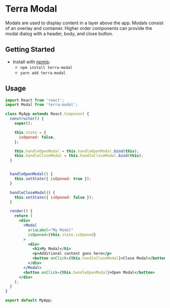 # Terra Modal

Modals are used to display content in a layer above the app. Modals consist of an overlay and container. Higher order components can provide the modal dialog with a header, body, and close button.

## Getting Started

- Install with [npmjs](https://www.npmjs.com):
  - `npm install terra-modal`
  - `yarn add terra-modal`

## Usage

```jsx
import React from 'react';
import Modal from 'terra-modal';

class MyApp extends React.Component {
  constructor() {
    super();

    this.state = {
      isOpened: false,
    };

    this.handleOpenModal = this.handleOpenModal.bind(this);
    this.handleCloseModal = this.handleCloseModal.bind(this);
  }


  handleOpenModal() {
    this.setState({ isOpened: true });
  }

  handleCloseModal() {
    this.setState({ isOpened: false });
  }

  render() {
    return (
      <div>
        <Modal
          ariaLabel="My Modal"
          isOpened={this.state.isOpened}
        >
          <div>
            <h1>My Modal</h1>
            <p>Additional content goes here</p>
            <button onClick={this.handleCloseModal}>Close Modal</button>
          </div>
        </Modal>
        <button onClick={this.handleOpenModal}>Open Modal</button>
      </div>
    );
  }
}

export default MyApp;
```
